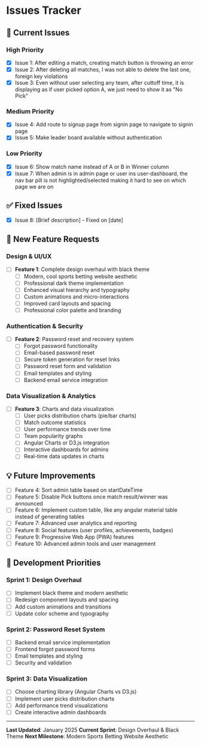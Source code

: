 # Issues Tracker

## 🐛 Current Issues

### High Priority
- [X] Issue 1: After editing a match, creating match button is throwing an error
- [X] Issue 2: After deleting all matches, I was not able to delete the last one, foreign key violations
- [X] Issue 3: Even without user selecting any team, after cuttoff time, it is displaying as if user picked option A, we just need to show it as "No Pick"

### Medium Priority
- [X] Issue 4: Add route to signup page from signin page to navigate to signin page
- [X] Issue 5: Make leader board available without authentication

### Low Priority
- [X] Issue 6: Show match name instead of A or B in Winner column
- [X] Issue 7: When admin is in admin page or user ins user-dashboard, the nav bar pill is not highlighted/selected making it hard to see on which page we are on

## ✅ Fixed Issues
- [x] Issue 8: [Brief description] - Fixed on [date]

## 🎨 New Feature Requests

### Design & UI/UX
- [ ] **Feature 1**: Complete design overhaul with black theme
  - [ ] Modern, cool sports betting website aesthetic
  - [ ] Professional dark theme implementation
  - [ ] Enhanced visual hierarchy and typography
  - [ ] Custom animations and micro-interactions
  - [ ] Improved card layouts and spacing
  - [ ] Professional color palette and branding

### Authentication & Security
- [ ] **Feature 2**: Password reset and recovery system
  - [ ] Forgot password functionality
  - [ ] Email-based password reset
  - [ ] Secure token generation for reset links
  - [ ] Password reset form and validation
  - [ ] Email templates and styling
  - [ ] Backend email service integration

### Data Visualization & Analytics
- [ ] **Feature 3**: Charts and data visualization
  - [ ] User picks distribution charts (pie/bar charts)
  - [ ] Match outcome statistics
  - [ ] User performance trends over time
  - [ ] Team popularity graphs
  - [ ] Angular Charts or D3.js integration
  - [ ] Interactive dashboards for admins
  - [ ] Real-time data updates in charts

## 💡 Future Improvements
- [ ] Feature 4: Sort admin table based on startDateTime
- [ ] Feature 5: Disable Pick buttons once match result/winner was announced
- [ ] Feature 6: Implement custom table, like any angular material table instead of generating tables
- [ ] Feature 7: Advanced user analytics and reporting
- [ ] Feature 8: Social features (user profiles, achievements, badges)
- [ ] Feature 9: Progressive Web App (PWA) features
- [ ] Feature 10: Advanced admin tools and user management

## 🚀 Development Priorities

### **Sprint 1: Design Overhaul**
- [ ] Implement black theme and modern aesthetic
- [ ] Redesign component layouts and spacing
- [ ] Add custom animations and transitions
- [ ] Update color scheme and typography

### **Sprint 2: Password Reset System**
- [ ] Backend email service implementation
- [ ] Frontend forgot password forms
- [ ] Email templates and styling
- [ ] Security and validation

### **Sprint 3: Data Visualization**
- [ ] Choose charting library (Angular Charts vs D3.js)
- [ ] Implement user picks distribution charts
- [ ] Add performance trend visualizations
- [ ] Create interactive admin dashboards

---

**Last Updated**: January 2025
**Current Sprint**: Design Overhaul & Black Theme
**Next Milestone**: Modern Sports Betting Website Aesthetic
